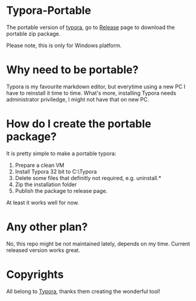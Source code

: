 # Typora-Portable

The portable version of [typora](https://typora.io/#windows), go to [Release](https://github.com/tobyqin/Typora-Portable/releases) page to download the portable zip package.

Please note, this is only for Windows platform.

# Why need to be portable?

Typora is my favourite markdown editor, but everytime using a new PC I have to reinstall it time to time. What's more, installing Typora needs administrator priviledge, I might not have that on new PC.

# How do I create the portable package?

It is pretty simple to make a portable typora:

1. Prepare a clean VM
2. Install Typora 32 bit to C:\Typora
4. Delete some files that definitly not required, e.g. uninstall.*
3. Zip the installation folder
4. Publish the package to release page.

At least it works well for now.

# Any other plan?

No, this repo might be not maintained lately, depends on my time. Current released version works great.

# Copyrights

All belong to [Typora](https://typora.io/), thanks them creating the wonderful tool!
